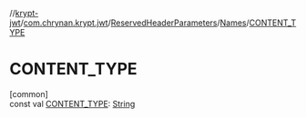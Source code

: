 //[krypt-jwt](../../../../index.md)/[com.chrynan.krypt.jwt](../../index.md)/[ReservedHeaderParameters](../index.md)/[Names](index.md)/[CONTENT_TYPE](-c-o-n-t-e-n-t_-t-y-p-e.md)

# CONTENT_TYPE

[common]\
const val [CONTENT_TYPE](-c-o-n-t-e-n-t_-t-y-p-e.md): [String](https://kotlinlang.org/api/latest/jvm/stdlib/kotlin/-string/index.html)

